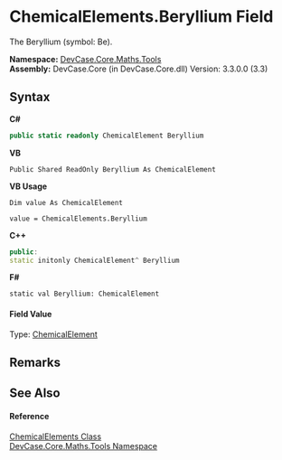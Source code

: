 # ChemicalElements.Beryllium Field
 

The Beryllium (symbol: Be).

**Namespace:**&nbsp;<a href="N_DevCase_Core_Maths_Tools">DevCase.Core.Maths.Tools</a><br />**Assembly:**&nbsp;DevCase.Core (in DevCase.Core.dll) Version: 3.3.0.0 (3.3)

## Syntax

**C#**<br />
``` C#
public static readonly ChemicalElement Beryllium
```

**VB**<br />
``` VB
Public Shared ReadOnly Beryllium As ChemicalElement
```

**VB Usage**<br />
``` VB Usage
Dim value As ChemicalElement

value = ChemicalElements.Beryllium

```

**C++**<br />
``` C++
public:
static initonly ChemicalElement^ Beryllium
```

**F#**<br />
``` F#
static val Beryllium: ChemicalElement
```


#### Field Value
Type: <a href="T_DevCase_Core_Maths_ChemicalElement">ChemicalElement</a>

## Remarks


## See Also


#### Reference
<a href="T_DevCase_Core_Maths_Tools_ChemicalElements">ChemicalElements Class</a><br /><a href="N_DevCase_Core_Maths_Tools">DevCase.Core.Maths.Tools Namespace</a><br />